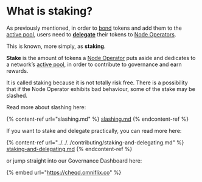 # What is staking?

As previously mentioned, in order to [bond](what-is-bonding-delegation.md) tokens and add them to the [active pool](what-is-the-active-pool.md), users need to [**delegate**](what-is-bonding-delegation.md) their tokens to [Node Operators](validators-and-node-operators.md).

This is known, more simply, as **staking**.

**Stake** is the amount of tokens a [Node Operator](validators-and-node-operators.md) puts aside and dedicates to a network’s [active pool](what-is-the-active-pool.md), in order to contribute to governance and earn rewards.

It is called staking because it is not totally risk free. There is a possibility that if the Node Operator exhibits bad behaviour, some of the stake may be slashed.

Read more about slashing here:

{% content-ref url="slashing.md" %}
[slashing.md](slashing.md)
{% endcontent-ref %}

If you want to stake and delegate practically, you can read more here:

{% content-ref url="../../../contributing/staking-and-delegating.md" %}
[staking-and-delegating.md](../../../contributing/staking-and-delegating.md)
{% endcontent-ref %}

or jump straight into our Governance Dashboard here:

{% embed url="https://cheqd.omniflix.co" %}

